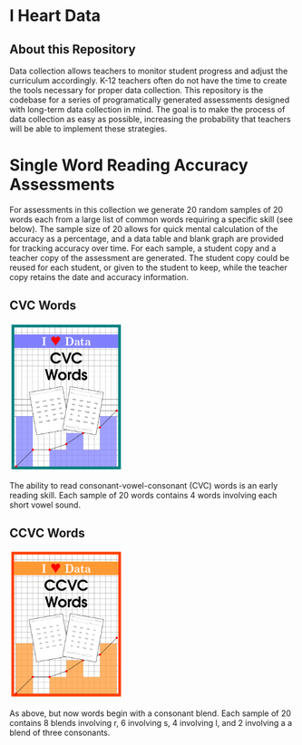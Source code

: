 # I Heart Data

## About this Repository

Data collection allows teachers to monitor student progress and adjust the
curriculum accordingly. K-12 teachers often do not have the time to create the
tools necessary for proper data collection. This repository is the codebase for
a series of programatically generated assessments designed with long-term data
collection in mind. The goal is to make the process of data collection as easy
as possible, increasing the probability that teachers will be able to implement
these strategies. 

# Single Word Reading Accuracy Assessments

For assessments in this collection we generate 20 random samples of 20 words
each from a large list of common words requiring a specific skill (see below).
The sample size of 20 allows for quick mental calculation of the accuracy as a
percentage, and a data table and blank graph are provided for tracking accuracy
over time. For each sample, a student copy and a teacher copy of the assessment
are generated. The student copy could be reused for each student, or given to
the student to keep, while the teacher copy retains the date and accuracy
information.


## CVC Words

<img src="./Images/cover-cvc.png" alt="CVC" width="200">

The ability to read consonant-vowel-consonant (CVC) words is an early reading
skill. Each sample of 20 words contains 4 words involving each short vowel
sound. 

## CCVC Words


<img src="./Images/cover-ccvc.png" alt="CCVC" width="200">

As above, but now words begin with a consonant blend. Each sample of 20 
contains 8 blends involving r, 6 involving s, 4 involving l, and 2 involving a
a blend of three consonants. 
